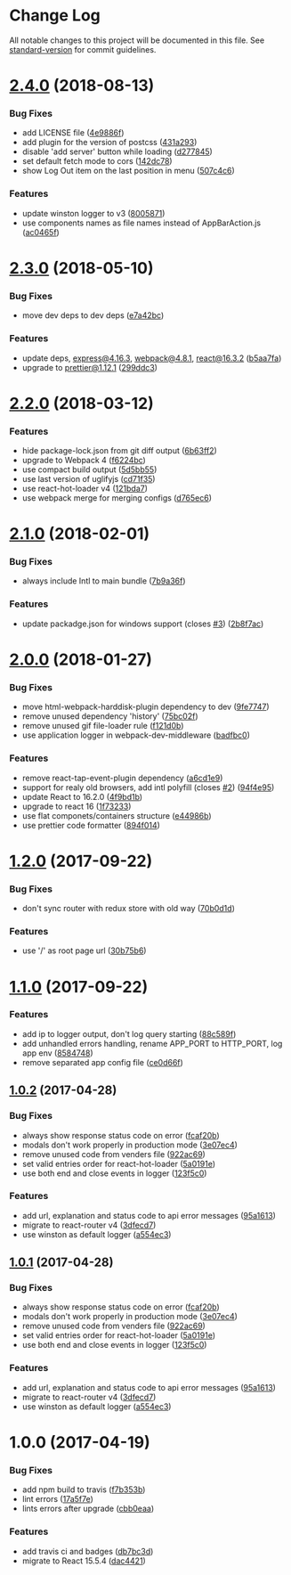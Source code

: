 # Change Log

All notable changes to this project will be documented in this file. See [standard-version](https://github.com/conventional-changelog/standard-version) for commit guidelines.

<a name="2.4.0"></a>
# [2.4.0](https://github.com/antonfisher/react-express-webpack/compare/v2.3.0...v2.4.0) (2018-08-13)


### Bug Fixes

* add LICENSE file ([4e9886f](https://github.com/antonfisher/react-express-webpack/commit/4e9886f))
* add plugin for the version of postcss ([431a293](https://github.com/antonfisher/react-express-webpack/commit/431a293))
* disable 'add server' button while loading ([d277845](https://github.com/antonfisher/react-express-webpack/commit/d277845))
* set default fetch mode to cors ([142dc78](https://github.com/antonfisher/react-express-webpack/commit/142dc78))
* show Log Out item on the last position in menu ([507c4c6](https://github.com/antonfisher/react-express-webpack/commit/507c4c6))


### Features

* update winston logger to v3 ([8005871](https://github.com/antonfisher/react-express-webpack/commit/8005871))
* use components names as file names instead of AppBarAction.js ([ac0465f](https://github.com/antonfisher/react-express-webpack/commit/ac0465f))



<a name="2.3.0"></a>
# [2.3.0](https://github.com/antonfisher/react-express-webpack/compare/v2.2.0...v2.3.0) (2018-05-10)


### Bug Fixes

* move dev deps to dev deps ([e7a42bc](https://github.com/antonfisher/react-express-webpack/commit/e7a42bc))


### Features

* update deps, express@4.16.3, webpack@4.8.1, react@16.3.2 ([b5aa7fa](https://github.com/antonfisher/react-express-webpack/commit/b5aa7fa))
* upgrade to prettier@1.12.1 ([299ddc3](https://github.com/antonfisher/react-express-webpack/commit/299ddc3))



<a name="2.2.0"></a>
# [2.2.0](https://github.com/antonfisher/react-express-webpack/compare/v2.1.0...v2.2.0) (2018-03-12)


### Features

* hide package-lock.json from git diff output ([6b63ff2](https://github.com/antonfisher/react-express-webpack/commit/6b63ff2))
* upgrade to Webpack 4 ([f6224bc](https://github.com/antonfisher/react-express-webpack/commit/f6224bc))
* use compact build output ([5d5bb55](https://github.com/antonfisher/react-express-webpack/commit/5d5bb55))
* use last version of uglifyjs ([cd71f35](https://github.com/antonfisher/react-express-webpack/commit/cd71f35))
* use react-hot-loader v4 ([121bda7](https://github.com/antonfisher/react-express-webpack/commit/121bda7))
* use webpack merge for merging configs ([d765ec6](https://github.com/antonfisher/react-express-webpack/commit/d765ec6))



<a name="2.1.0"></a>
# [2.1.0](https://github.com/antonfisher/react-express-webpack/compare/v2.0.0...v2.1.0) (2018-02-01)


### Bug Fixes

* always include Intl to main bundle ([7b9a36f](https://github.com/antonfisher/react-express-webpack/commit/7b9a36f))


### Features

* update packadge.json for windows support (closes [#3](https://github.com/antonfisher/react-express-webpack/issues/3)) ([2b8f7ac](https://github.com/antonfisher/react-express-webpack/commit/2b8f7ac))



<a name="2.0.0"></a>
# [2.0.0](https://github.com/antonfisher/react-express-webpack/compare/v1.2.0...v2.0.0) (2018-01-27)


### Bug Fixes

* move html-webpack-harddisk-plugin dependency to dev ([9fe7747](https://github.com/antonfisher/react-express-webpack/commit/9fe7747))
* remove unused dependency 'history' ([75bc02f](https://github.com/antonfisher/react-express-webpack/commit/75bc02f))
* remove unused gif file-loader rule ([f121d0b](https://github.com/antonfisher/react-express-webpack/commit/f121d0b))
* use application logger in webpack-dev-middleware ([badfbc0](https://github.com/antonfisher/react-express-webpack/commit/badfbc0))


### Features

* remove react-tap-event-plugin dependency ([a6cd1e9](https://github.com/antonfisher/react-express-webpack/commit/a6cd1e9))
* support for realy old browsers, add intl polyfill (closes [#2](https://github.com/antonfisher/react-express-webpack/issues/2)) ([94f4e95](https://github.com/antonfisher/react-express-webpack/commit/94f4e95))
* update React to 16.2.0 ([4f9bd1b](https://github.com/antonfisher/react-express-webpack/commit/4f9bd1b))
* upgrade to react 16 ([1f73233](https://github.com/antonfisher/react-express-webpack/commit/1f73233))
* use flat componets/containers structure ([e44986b](https://github.com/antonfisher/react-express-webpack/commit/e44986b))
* use prettier code formatter ([894f014](https://github.com/antonfisher/react-express-webpack/commit/894f014))



<a name="1.2.0"></a>
# [1.2.0](https://github.com/antonfisher/react-express-webpack/compare/v1.1.0...v1.2.0) (2017-09-22)


### Bug Fixes

* don't sync router with redux store with old way ([70b0d1d](https://github.com/antonfisher/react-express-webpack/commit/70b0d1d))


### Features

* use '/' as root page url ([30b75b6](https://github.com/antonfisher/react-express-webpack/commit/30b75b6))



<a name="1.1.0"></a>
# [1.1.0](https://github.com/antonfisher/react-express-webpack/compare/v1.0.3...v1.1.0) (2017-09-22)


### Features

* add ip to logger output, don't log query starting ([88c589f](https://github.com/antonfisher/react-express-webpack/commit/88c589f))
* add unhandled errors handling, rename APP_PORT to HTTP_PORT, log app env ([8584748](https://github.com/antonfisher/react-express-webpack/commit/8584748))
* remove separated app config file ([ce0d66f](https://github.com/antonfisher/react-express-webpack/commit/ce0d66f))



<a name="1.0.2"></a>
## [1.0.2](https://github.com/antonfisher/react-express-webpack/compare/v1.0.0...v1.0.2) (2017-04-28)


### Bug Fixes

* always show response status code on error ([fcaf20b](https://github.com/antonfisher/react-express-webpack/commit/fcaf20b))
* modals don't work properly in production mode ([3e07ec4](https://github.com/antonfisher/react-express-webpack/commit/3e07ec4))
* remove unused code from venders file ([922ac69](https://github.com/antonfisher/react-express-webpack/commit/922ac69))
* set valid entries order for react-hot-loader ([5a0191e](https://github.com/antonfisher/react-express-webpack/commit/5a0191e))
* use both end and close events in logger ([123f5c0](https://github.com/antonfisher/react-express-webpack/commit/123f5c0))


### Features

* add url, explanation and status code to api error messages ([95a1613](https://github.com/antonfisher/react-express-webpack/commit/95a1613))
* migrate to react-router v4 ([3dfecd7](https://github.com/antonfisher/react-express-webpack/commit/3dfecd7))
* use winston as default logger ([a554ec3](https://github.com/antonfisher/react-express-webpack/commit/a554ec3))



<a name="1.0.1"></a>
## [1.0.1](https://github.com/antonfisher/react-express-webpack/compare/v1.0.0...v1.0.1) (2017-04-28)


### Bug Fixes

* always show response status code on error ([fcaf20b](https://github.com/antonfisher/react-express-webpack/commit/fcaf20b))
* modals don't work properly in production mode ([3e07ec4](https://github.com/antonfisher/react-express-webpack/commit/3e07ec4))
* remove unused code from venders file ([922ac69](https://github.com/antonfisher/react-express-webpack/commit/922ac69))
* set valid entries order for react-hot-loader ([5a0191e](https://github.com/antonfisher/react-express-webpack/commit/5a0191e))
* use both end and close events in logger ([123f5c0](https://github.com/antonfisher/react-express-webpack/commit/123f5c0))


### Features

* add url, explanation and status code to api error messages ([95a1613](https://github.com/antonfisher/react-express-webpack/commit/95a1613))
* migrate to react-router v4 ([3dfecd7](https://github.com/antonfisher/react-express-webpack/commit/3dfecd7))
* use winston as default logger ([a554ec3](https://github.com/antonfisher/react-express-webpack/commit/a554ec3))



<a name="1.0.0"></a>
# 1.0.0 (2017-04-19)


### Bug Fixes

* add npm build to travis ([f7b353b](https://github.com/antonfisher/react-express-webpack/commit/f7b353b))
* lint errors ([17a5f7e](https://github.com/antonfisher/react-express-webpack/commit/17a5f7e))
* lints errors after upgrade ([cbb0eaa](https://github.com/antonfisher/react-express-webpack/commit/cbb0eaa))


### Features

* add travis ci and badges ([db7bc3d](https://github.com/antonfisher/react-express-webpack/commit/db7bc3d))
* migrate to React 15.5.4 ([dac4421](https://github.com/antonfisher/react-express-webpack/commit/dac4421))

